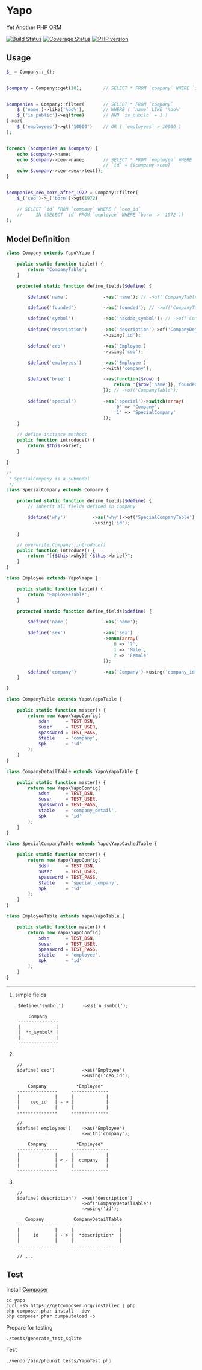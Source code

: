 Yapo
====

Yet Another PHP ORM

[![Build Status](https://travis-ci.org/zealotrunner/Yapo.png?branch=master)](https://travis-ci.org/zealotrunner/Yapo)
[![Coverage Status](https://coveralls.io/repos/zealotrunner/Yapo/badge.png)](https://coveralls.io/r/zealotrunner/Yapo)
[![PHP version](https://badge.fury.io/ph/yapo%2Fyapo.png)](http://badge.fury.io/ph/yapo%2Fyapo)

Usage
-----

```php
$_ = Company::_();


$company = Company::get(10);        // SELECT * FROM `company` WHERE `id` = 10


$companies = Company::filter(       // SELECT * FROM `company`
    $_('name')->like('%oo%'),       // WHERE ( `name` LIKE '%oo%'
    $_('is_public')->eq(true)       // AND `is_pubilc` = 1 )
)->or(
    $_('employees')->gt('10000')    // OR ( `employees` > 10000 )
);


foreach ($companies as $company) {
    echo $company->name;
    echo $company->ceo->name;       // SELECT * FROM `employee` WHERE 
                                    // `id` = {$company->ceo}
    echo $company->ceo->sex->text();
}


$companies_ceo_born_after_1972 = Company::filter(
    $_('ceo')->_('born')->gt(1972)

    // SELECT `id` FROM `company` WHERE ( `ceo_id` 
    //     IN (SELECT `id` FROM `employee` WHERE `born` > '1972'))
);

```

Model Definition
----------------
```php
class Company extends Yapo\Yapo {

    public static function table() {
        return 'CompanyTable';
    }

    protected static function define_fields($define) {

        $define('name')             ->as('name'); // ->of('CompanyTable');

        $define('founded')          ->as('founded'); // ->of('CompanyTable');

        $define('symbol')           ->as('nasdaq_symbol'); // ->of('CompanyTable');

        $define('description')      ->as('description')->of('CompanyDetailTable')
                                    ->using('id');

        $define('ceo')              ->as('Employee')
                                    ->using('ceo');

        $define('employees')        ->as('Employee')
                                    ->with('company');

        $define('brief')            ->as(function($row) {
                                        return "{$row['name']}, founded in {$row['founded']}.";
                                    }); // ->of('CompanyTable');

        $define('special')          ->as('special')->switch(array(
                                        '0' => 'Company',
                                        '1' => 'SpecialCompany'
                                    ));
    }

    // define instance methods
    public function introduce() {
        return $this->brief;
    }

}

/*
 * SpecialCompany is a submodel
 */
class SpecialCompany extends Company {

    protected static function define_fields($define) {
        // inherit all fields defined in Company

        $define('why')          ->as('why')->of('SpecialCompanyTable')
                                ->using('id');

    }

    // overwrite Company::introduce()
    public function introduce() {
        return "[{$this->why}] {$this->brief}";
    }
}
```

```php
class Employee extends Yapo\Yapo {

    public static function table() {
        return 'EmployeeTable';
    }

    protected static function define_fields($define) {

        $define('name')             ->as('name');

        $define('sex')              ->as('sex')
                                    ->enum(array(
                                        0 => '?',
                                        1 => 'Male',
                                        2 => 'Female'
                                    ));

        $define('company')          ->as('Company')->using('company_id');
    }

}
```

```php
class CompanyTable extends Yapo\YapoTable {

    public static function master() {
        return new Yapo\YapoConfig(
            $dsn      = TEST_DSN,
            $user     = TEST_USER,
            $password = TEST_PASS,
            $table    = 'company',
            $pk       = 'id'
        );
    }
}

class CompanyDetailTable extends Yapo\YapoTable {

    public static function master() {
        return new Yapo\YapoConfig(
            $dsn      = TEST_DSN,
            $user     = TEST_USER,
            $password = TEST_PASS,
            $table    = 'company_detail',
            $pk       = 'id'
        );
    }
}

class SpecialCompanyTable extends Yapo\YapoCachedTable {

    public static function master() {
        return new Yapo\YapoConfig(
            $dsn      = TEST_DSN,
            $user     = TEST_USER,
            $password = TEST_PASS,
            $table    = 'special_company',
            $pk       = 'id'
        );
    }
}

class EmployeeTable extends Yapo\YapoTable {

    public static function master() {
        return new Yapo\YapoConfig(
            $dsn      = TEST_DSN,
            $user     = TEST_USER,
            $password = TEST_PASS,
            $table    = 'employee',
            $pk       = 'id'
        );
    }
}

```


---

1. simple fields

        $define('symbol')       ->as('n_symbol');

            Company
        ---------------
        |             |
        |  *n_symbol* |
        |             |
        ---------------

2.

        //
        $define('ceo')          ->as('Employee')
                                ->using('ceo_id');

            Company           *Employee*
        ---------------     --------------
        |             |     |            |
        |    ceo_id   | - > |            |
        |             |     |            |
        ---------------     --------------

        //
        $define('employees')    ->as('Employee')
                                ->with('company');

            Company           *Employee*
        ---------------     --------------
        |             |     |            |
        |             | < - |  company   |
        |             |     |            |
        ---------------     --------------

3. 

        //
        $define('description')  ->as('description')
                                ->of('CompanyDetailTable')
                                ->using('id');

           Company           CompanyDetailTable
        ---------------     -------------------
        |             |     |                 |
        |     id      | - > |  *description*  |
        |             |     |                 |
        ---------------     -------------------

        // ...

Test
----

Install [Composer](https://github.com/composer/composer)
```shell
cd yapo
curl -sS https://getcomposer.org/installer | php
php composer.phar install --dev
php composer.phar dumpautoload -o
```

Prepare for testing
```shell
./tests/generate_test_sqlite
```

Test
```shell
./vendor/bin/phpunit tests/YapoTest.php
```

